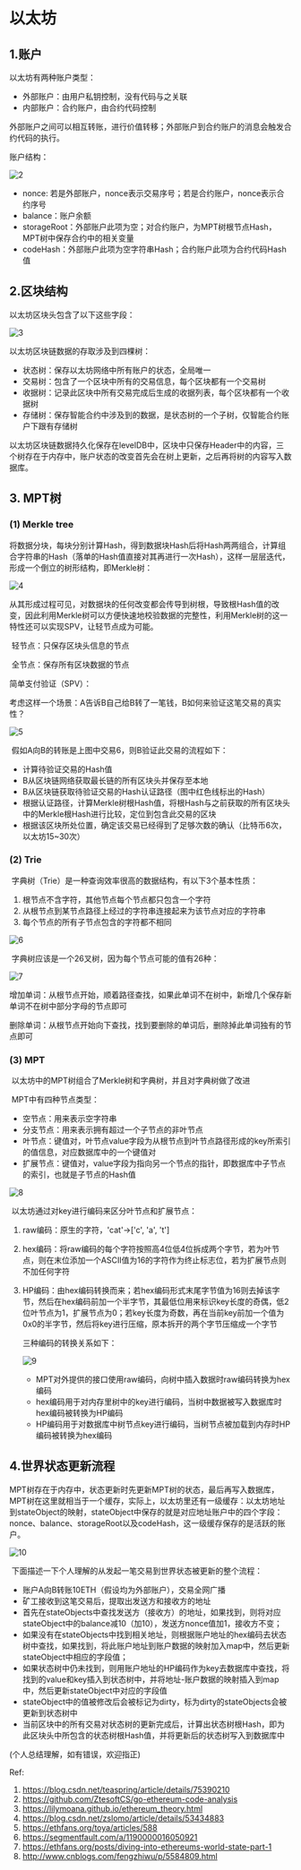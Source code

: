 # 以太坊

## 1.账户

以太坊有两种账户类型：

* 外部账户：由用户私钥控制，没有代码与之关联
* 内部账户：合约账户，由合约代码控制

外部账户之间可以相互转账，进行价值转移；外部账户到合约账户的消息会触发合约代码的执行。

账户结构：

![2](./imgs/2.png)

* nonce: 若是外部账户，nonce表示交易序号；若是合约账户，nonce表示合约序号
* balance：账户余额
* storageRoot：外部账户此项为空；对合约账户，为MPT树根节点Hash，MPT树中保存合约中的相关变量
* codeHash：外部账户此项为空字符串Hash；合约账户此项为合约代码Hash值

## 2.区块结构

以太坊区块头包含了以下这些字段：

![3](./imgs/3.png)

以太坊区块链数据的存取涉及到四棵树：

* 状态树：保存以太坊网络中所有账户的状态，全局唯一
* 交易树：包含了一个区块中所有的交易信息，每个区块都有一个交易树
* 收据树：记录此区块中所有交易完成后生成的收据列表，每个区块都有一个收据树
* 存储树：保存智能合约中涉及到的数据，是状态树的一个子树，仅智能合约账户下跟有存储树

以太坊区块链数据持久化保存在levelDB中，区块中只保存Header中的内容，三个树存在于内存中，账户状态的改变首先会在树上更新，之后再将树的内容写入数据库。

## 3. MPT树

### (1) Merkle tree

​	将数据分块，每块分别计算Hash，得到数据块Hash后将Hash两两组合，计算组合字符串的Hash（落单的Hash值直接对其再进行一次Hash），这样一层层迭代，形成一个倒立的树形结构，即Merkle树：

![4](./imgs/4.png)

​	从其形成过程可见，对数据块的任何改变都会传导到树根，导致根Hash值的改变，因此利用Merkle树可以方便快速地校验数据的完整性，利用Merkle树的这一特性还可以实现SPV，让轻节点成为可能。

​	轻节点：只保存区块头信息的节点

​	全节点：保存所有区块数据的节点

简单支付验证（SPV）：

​	考虑这样一个场景：A告诉B自己给B转了一笔钱，B如何来验证这笔交易的真实性？

![5](./imgs/5.png)

​	假如A向B的转账是上图中交易6，则B验证此交易的流程如下：

* 计算待验证交易的Hash值
* B从区块链网络获取最长链的所有区块头并保存至本地
* B从区块链获取待验证交易的Hash认证路径（图中红色线标出的Hash）
* 根据认证路径，计算Merkle树根Hash值，将根Hash与之前获取的所有区块头中的Merkle根Hash进行比较，定位到包含此交易的区块
* 根据该区块所处位置，确定该交易已经得到了足够次数的确认（比特币6次，以太坊15~30次）

### (2) Trie

​	字典树（Trie）是一种查询效率很高的数据结构，有以下3个基本性质：

1. 根节点不含字符，其他节点每个节点都只包含一个字符
2. 从根节点到某节点路径上经过的字符串连接起来为该节点对应的字符串
3. 每个节点的所有子节点包含的字符都不相同

![6](./imgs/6.png)

​	字典树应该是一个26叉树，因为每个节点可能的值有26种：

![7](./imgs/7.png)

​	增加单词：从根节点开始，顺着路径查找，如果此单词不在树中，新增几个保存新单词不在树中部分字母的节点即可

​	删除单词：从根节点开始向下查找，找到要删除的单词后，删除掉此单词独有的节点即可

### (3) MPT

​	以太坊中的MPT树组合了Merkle树和字典树，并且对字典树做了改进

​	MPT中有四种节点类型：

* 空节点：用来表示空字符串
* 分支节点：用来表示拥有超过一个子节点的非叶节点
* 叶节点：键值对，叶节点value字段为从根节点到叶节点路径形成的key所索引的值信息，对应数据库中的一个键值对
* 扩展节点：键值对，value字段为指向另一个节点的指针，即数据库中子节点的索引，也就是子节点的Hash值

![8](./imgs/8.png)

​	以太坊通过对key进行编码来区分叶节点和扩展节点：

1. raw编码：原生的字符，'cat'->['c', 'a', 't']

2. hex编码：将raw编码的每个字符按照高4位低4位拆成两个字节，若为叶节点，则在末位添加一个ASCII值为16的字符作为终止标志位，若为扩展节点则不加任何字符

3. HP编码：由hex编码转换而来；若hex编码形式末尾字节值为16则去掉该字节，然后在hex编码前加一个半字节，其最低位用来标识key长度的奇偶，低2位叶节点为1，扩展节点为0；若key长度为奇数，再在当前key前加一个值为0x0的半字节，然后将key进行压缩，原本拆开的两个字节压缩成一个字节

   三种编码的转换关系如下：

   ![9](./imgs/9.jpg)

   * MPT对外提供的接口使用raw编码，向树中插入数据时raw编码转换为hex编码
   * hex编码用于对内存里树中的key进行编码，当树中数据被写入数据库时hex编码被转换为HP编码
   * HP编码用于对数据库中树节点key进行编码，当树节点被加载到内存时HP编码被转换为hex编码

## 4.世界状态更新流程

​	MPT树存在于内存中，状态更新时先更新MPT树的状态，最后再写入数据库，MPT树在这里就相当于一个缓存，实际上，以太坊里还有一级缓存：以太坊地址到stateObject的映射，stateObject中保存的就是对应地址账户中的四个字段：nonce、balance、storageRoot以及codeHash，这一级缓存保存的是活跃的账户。

![10](./imgs/10.png)

​	下面描述一下个人理解的从发起一笔交易到世界状态被更新的整个流程：

* 账户A向B转账10ETH（假设均为外部账户），交易全网广播
* 矿工接收到这笔交易后，提取出发送方和接收方的地址
* 首先在stateObjects中查找发送方（接收方）的地址，如果找到，则将对应stateObject中的balance减10（加10），发送方nonce值加1，接收方不变；
* 如果没有在stateObjects中找到相关地址，则根据账户地址的hex编码去状态树中查找，如果找到，将此账户地址到账户数据的映射加入map中，然后更新stateObject中相应的字段值；
* 如果状态树中仍未找到，则用账户地址的HP编码作为key去数据库中查找，将找到的value和key插入到状态树中，并将地址-账户数据的映射插入到map中，然后更新stateObject中对应的字段值
* stateObject中的值被修改后会被标记为dirty，标为dirty的stateObjects会被更新到状态树中
* 当前区块中的所有交易对状态树的更新完成后，计算出状态树根Hash，即为此区块头中所包含的状态树根Hash值，并将更新后的状态树写入到数据库中



(个人总结理解，如有错误，欢迎指正)

Ref:

1. https://blog.csdn.net/teaspring/article/details/75390210
2. https://github.com/ZtesoftCS/go-ethereum-code-analysis
3. https://lilymoana.github.io/ethereum_theory.html
4. https://blog.csdn.net/zslomo/article/details/53434883
5. https://ethfans.org/toya/articles/588
6. https://segmentfault.com/a/1190000016050921
7. https://ethfans.org/posts/diving-into-ethereums-world-state-part-1
8. http://www.cnblogs.com/fengzhiwu/p/5584809.html






